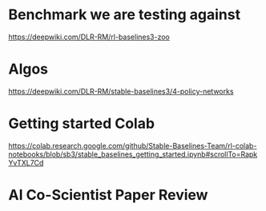 
# Benchmark we are testing against
https://deepwiki.com/DLR-RM/rl-baselines3-zoo

# Algos
https://deepwiki.com/DLR-RM/stable-baselines3/4-policy-networks

# Getting started Colab
https://colab.research.google.com/github/Stable-Baselines-Team/rl-colab-notebooks/blob/sb3/stable_baselines_getting_started.ipynb#scrollTo=RapkYvTXL7Cd


# AI Co-Scientist Paper Review
